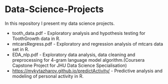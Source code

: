 # Data-Science-Projects

In this repository I present my data science projects.

* tooth_data.pdf - Exploratory analysis and hypothesis testing for ToothGrowth data in R.
* mtcarsRegress.pdf - Exploratory and regression analysis of mtcars data set in R.
* EDA_nlp.pdf - Exploratory data analysis, data cleaning and preprocessing for 4-gram language model algorithm.(Coursera Capstone Project for JHU Data Science Specialisation)
* https://mykytazharov.github.io/predictActivity/ - Predictive analysis and modeling of personal activity in R. 
